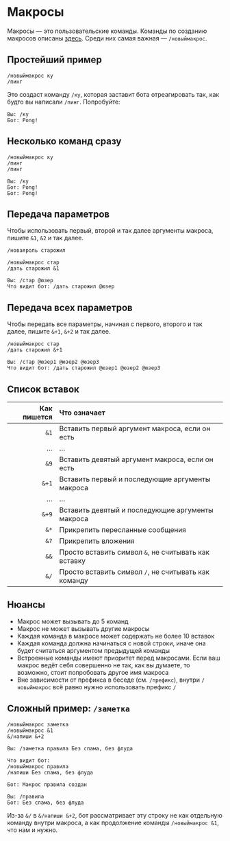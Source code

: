 # Макросы

Макросы — это пользовательские команды. Команды по созданию макросов описаны [здесь](https://github.com/Anton3/vk-admin-bot/blob/master/commands.md#макросы). Среди них самая важная — `/новыймакрос`.

## Простейший пример

```
/новыймакрос ку
/пинг
```

Это создаст команду `/ку`, которая заставит бота отреагировать так, как будто вы написали `/пинг`. Попробуйте:

```
Вы: /ку
Бот: Pong!
```

## Несколько команд сразу

```
/новыймакрос ку
/пинг
/пинг
```

```
Вы: /ку
Бот: Pong!
Бот: Pong!
```

## Передача параметров

Чтобы использовать первый, второй и так далее аргументы макроса, пишите `&1`, `&2` и так далее.

```
/новаяроль старожил
```

```
/новыймакрос стар
/дать старожил &1
```

```
Вы: /стар @юзер
Что видит бот: /дать старожил @юзер
```

## Передача всех параметров

Чтобы передать все параметры, начиная с первого, второго и так далее, пишите `&+1`, `&+2` и так далее.

```
/новыймакрос стар
/дать старожил &+1
```

```
Вы: /стар @юзер1 @юзер2 @юзер3
Что видит бот: /дать старожил @юзер1 @юзер2 @юзер3
```

## Список вставок

| Как пишется | Что означает |
| ---: | :--- |
| `&1` | Вставить первый аргумент макроса, если он есть |
| … | … |
| `&9` | Вставить девятый аргумент макроса, если он есть |
| `&+1` | Вставить первый и последующие аргументы макроса |
| … | … |
| `&+9` | Вставить девятый и последующие аргументы макроса |
| `&*` | Прикрепить пересланные сообщения |
| `&?` | Прикрепить вложения |
| `&&` | Просто вставить символ `&`, не считывать как вставку |
| `&/` | Просто вставить символ `/`, не считывать как команду |

## Нюансы

- Макрос может вызывать до 5 команд
- Макрос не может вызывать другие макросы
- Каждая команда в макросе может содержать не более 10 вставок
- Каждая команда должна начинаться с новой строки, иначе она будет считаться аргументом предыдущей команды
- Встроенные команды имеют приоритет перед макросами. Если ваш макрос ведёт себя совершенно не так, как вы думаете, то возможно, стоит попробовать другое имя макроса
- Вне зависимости от префикса в беседе (см. `/префикс`), внутри `/новыймакрос` всё равно нужно использовать префикс `/`

## Сложный пример: `/заметка`

```
/новыймакрос заметка
/новыймакрос &1
&/напиши &+2
```

```
Вы: /заметка правила Без спама, без флуда

Что видит бот:
/новыймакрос правила
/напиши Без спама, без флуда

Бот: Макрос правила создан
```

```
Вы: /правила
Бот: Без спама, без флуда
```

Из-за `&/` в `&/напиши &+2`, бот рассматривает эту строку не как отдельную команду внутри макроса, а как продолжение команды `/новыймакрос &1`, что нам и нужно.
